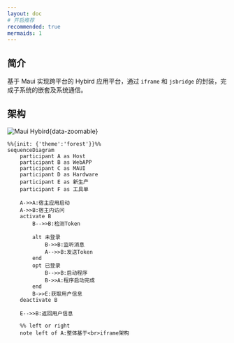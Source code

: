 ```yaml
---
layout: doc
# 开启推荐
recommended: true
mermaids: 1
---
```


## 简介 ##

基于 Maui 实现跨平台的 Hybird 应用平台，通过 `iframe` 和 `jsbridge` 的封装，完成子系统的嵌套及系统通信。

## 架构 ##

![Maui Hybird](/images/cmono-image.png){data-zoomable}

<RoughMermaid>

```mermaid
%%{init: {'theme':'forest'}}%%
sequenceDiagram
	participant A as Host
	participant B as WebAPP
	participant C as MAUI
	participant D as Hardware
	participant E as 新生产
	participant F as 工具单

	A->>A:宿主应用启动
	A->>B:宿主内访问
    activate B
	    B-->>B:检测Token

        alt 未登录
            B->>B:监听消息
            A-->>B:发送Token
        end
        opt 已登录
            B-->>B:启动程序
            B->>A:程序启动完成
        end
        B->>E:获取用户信息
	deactivate B
    
    E-->>B:返回用户信息

	%% left or right
	note left of A:整体基于<br>iframe架构
```

</RoughMermaid>


<script lang="ts" setup>
import { Svg2Roughjs, OutputType } from 'svg2roughjs'
import { onMounted, ref, nextTick } from 'vue'

const targetNode = document.body
const resultRef = ref()

 // 创建MutationObserver实例
  const observer = new MutationObserver(function(mutations) {
    mutations.forEach(function(mutation) {
      // console.log('元素类型:', mutation.type);
      // console.log('元素属性:', mutation.attributeName);
      // console.log('元素值:', mutation.newValue);
      if (document.querySelector('#graph-div .mermaid svg')) {
        console.log(document.querySelector('#graph-div .mermaid svg'))
        // TODO: 此时开始加载第三方脚本
        observer.disconnect(); // 销毁监视者
        const svg2roughjs = new Svg2Roughjs('#sketch-div', OutputType.SVG, {
          fontFamily: "AlibabaPuHuiTi"
        })
        const graphDiv = document.querySelector<SVGSVGElement>('#graph-div');
        svg2roughjs.svg = document.querySelector('#graph-div .mermaid svg')
        svg2roughjs.fontFamily = "AlibabaPuHuiTi"
        svg2roughjs.sketch(true)
        graphDiv.remove()
        const sketch = document.querySelector<HTMLElement>('#sketch-div > svg');
        const height = sketch.getAttribute('height');
        const width = sketch.getAttribute('width');
        sketch.setAttribute('height', '100%');
        sketch.setAttribute('width', '100%');
        sketch.setAttribute('viewBox', `0 0 ${width} ${height}`);
        sketch.style.maxWidth = '100%';
      }
      // if (mutation.type === 'childList') {
      //   // 处理子节点列表的变化
      // } else if (mutation.type === 'attributes') {
      //   // 处理属性的变化
      // } else if (mutation.type === 'characterData') {
      //   // 处理字符数据的变化
      // }
    });
  });
  // 配置MutationObserver实例
  const config = {
    attributes: true,
    childList: true, // 观察直接子节点
    subtree: true, // 及其更低的后代节点
    characterData: true,
    characterDataOldValue: true // 将旧的数据传递给回调
  };

onMounted(() => {
  // console.log('onMounted', resultRef.value, document.querySelector('#result .mermaid svg'))
  // nextTick(() => {
  //   const svg2roughjs = new Svg2Roughjs(resultRef.value)
  //   svg2roughjs.svg = document.querySelector('#result .mermaid svg')
  //   svg2roughjs.sketch()
  // })
 
  // observer.observe(targetNode, config);

  // const graphDiv = document.querySelector<SVGSVGElement>('#graph-div');
  //         if (!graphDiv) {
  //           throw new Error('graph-div not found');
  //         }
  //         if (state.rough) {
  //           const svg2roughjs = new Svg2Roughjs('#container');
  //           svg2roughjs.svg = graphDiv;
  //           await svg2roughjs.sketch();
  //           graphDiv.remove();
  //           const sketch = document.querySelector<HTMLElement>('#container > svg');
  //           if (!sketch) {
  //             throw new Error('sketch not found');
  //           }
  //           const height = sketch.getAttribute('height');
  //           const width = sketch.getAttribute('width');
  //           sketch.setAttribute('height', '100%');
  //           sketch.setAttribute('width', '100%');
  //           sketch.setAttribute('viewBox', `0 0 ${width} ${height}`);
  //           sketch.style.maxWidth = '100%';
  //         }
})
</script>
